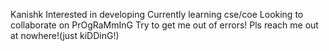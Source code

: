 Kanishk
Interested in developing
Currently learning cse/coe
Looking to collaborate on PrOgRaMmInG
Try to get me out of errors!
Pls reach me out at nowhere!(just kiDDinG!)

<!---
kanishk108/kanishk108 is a ✨ special ✨ repository because its `README.md` (this file) appears on your GitHub profile.
You can click the Preview link to take a look at your changes.
--->
